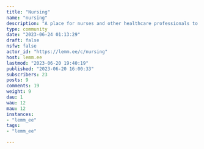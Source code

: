```yaml
---
title: "Nursing" 
name: "nursing"
description: "A place for nurses and other healthcare professionals to discuss relevant topics.Be respectful of one another. Constructive discussion is welcome but trolls are not.No directed racism, sexism, bigotry, etc. Bottom line, we are all human and should treat each other as such.Rules may be adjusted to adapt to community needs as it develops.Please be mindful if posting anything with graphic imagery."
type: community
date: "2023-06-24 01:13:29"
draft: false
nsfw: false
actor_id: "https://lemm.ee/c/nursing"
host: lemm.ee
lastmod: "2023-06-20 19:40:19"
published: "2023-06-20 16:00:33"
subscribers: 23
posts: 9
comments: 19
weight: 9
dau: 1
wau: 12
mau: 12
instances:
- "lemm_ee"
tags: 
- "lemm_ee"

---
```

